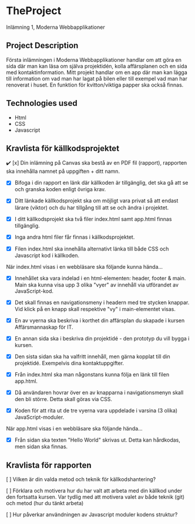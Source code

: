 # TheProject
Inlämning 1, Moderna Webbapplikationer

## Project Description
Första inlämningen i Moderna Webbapplikationer handlar om att göra en sida där man kan läsa om själva projektidén, kolla affärsplanen och en sida med kontaktinformation. Mitt projekt handlar om en app där man kan lägga till information om vad man har lagat på bilen eller till exempel vad man har renoverat i huset. En funktion för kvitton/viktiga papper ska också finnas.

## Technologies used
- Html
- CSS
- Javascript

## Kravlista för källkodsprojektet

:heavy_check_mark: [x] Din inlämning på Canvas ska bestå av en PDF fil (rapport), rapporten ska innehålla namnet på uppgiften + ditt namn.	

* [x] Bifoga i din rapport en länk där källkoden är tillgänglig, det ska gå att se och granska koden enligt övriga krav.

* [x] Ditt länkade källkodsprojekt ska om möjligt vara privat så att endast lärare (viktor) och du har tillgång till att se och ändra i projektet.

* [x] I ditt källkodsprojekt ska två filer index.html samt app.html finnas tillgänglig.

* [x] Inga andra html filer får finnas i källkodsprojektet.

* [x] Filen index.html ska innehålla alternativt länka till både CSS och Javascript kod i källkoden.
 

När index.html visas i en webbläsare ska följande kunna hända...

* [x] Innehållet ska vara indelad i en html-elementen: header, footer & main. Main ska kunna visa upp 3 olika "vyer" av innehåll via utförandet av JavaScript-kod.

* [x] Det skall finnas en navigationsmeny i headern med tre stycken knappar. Vid klick på en knapp skall respektive "vy" i main-elementet visas. 

* [x] En av vyerna ska beskriva i korthet din affärsplan du skapade i kursen Affärsmannaskap för IT.

* [x] En annan sida ska i beskriva din projektidé - den prototyp du vill bygga i kursen.

* [x] Den sista sidan ska ha valfritt innehåll, men gärna kopplat till din projektidé. Exempelvis dina kontaktuppgifter.

* [x] Från index.html ska man någonstans kunna följa en länk till filen app.html.

* [x] Då användaren hovrar över en av knapparna i navigationsmenyn skall den bli större. Detta skall göras via CSS.

* [x] Koden för att rita ut de tre vyerna vara uppdelade i varsina (3 olika) JavaScript-moduler.
 

När app.html visas i en webbläsare ska följande hända...

* [x] Från sidan ska texten "Hello World" skrivas ut. Detta kan hårdkodas, men sidan ska finnas.
 
## Kravlista för rapporten

[ ] Vilken är din valda metod och teknik för källkodshantering?

[ ] Förklara och motivera hur du har valt att arbeta med din källkod under den fortsatta kursen. Var tydlig med att motivera valet av både teknik (git) och metod (hur du tänkt arbeta)

[ ] Hur påverkar användningen av Javascript moduler kodens struktur?
